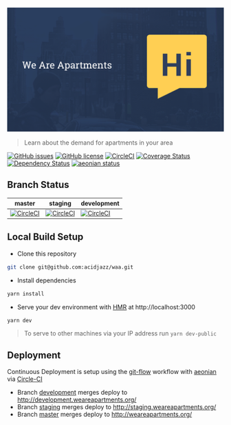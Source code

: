 <p align="center">
  <img src="https://github.com/acidjazz/waa/raw/development/static/share.png" alt="WAA Logo"/>
</p>

> Learn about the demand for apartments in your area

[![GitHub issues](https://img.shields.io/github/issues/acidjazz/waa.svg)](https://github.com/acidjazz/waa/issues)
[![GitHub license](https://img.shields.io/badge/license-Apache%202-blue.svg)](https://raw.githubusercontent.com/acidjazz/waa/master/license)
[![CircleCI](https://img.shields.io/circleci/project/github/acidjazz/waa.svg)](https://circleci.com/gh/acidjazz/waa/)
[![Coverage Status](https://coveralls.io/repos/github/acidjazz/waa/badge.svg?branch=development)](https://coveralls.io/github/acidjazz/waa?branch=staging)
[![Dependency Status](https://gemnasium.com/badges/github.com/acidjazz/waa.svg)](https://gemnasium.com/github.com/acidjazz/waa)
[![aeonian status](https://img.shields.io/badge/%C3%A6onian-deployed-green.svg)](https://github.com/acidjazz/aeonian)

## Branch Status

master | staging | development
--- | --- | ---
[![CircleCI](https://circleci.com/gh/acidjazz/waa/tree/master.svg?style=shield)](https://circleci.com/gh/acidjazz/waa/tree/master) | [![CircleCI](https://circleci.com/gh/acidjazz/waa/tree/staging.svg?style=shield)](https://circleci.com/gh/acidjazz/waa/tree/staging) | [![CircleCI](https://circleci.com/gh/acidjazz/waa/tree/development.svg?style=shield)](https://circleci.com/gh/acidjazz/waa/tree/development)

## Local Build Setup
* Clone this repository 
```bash
git clone git@github.com:acidjazz/waa.git
```
* Install dependencies
```bash
yarn install
```
* Serve your dev environment with [HMR](https://webpack.github.io/docs/hot-module-replacement.html) at http://localhost:3000
```bash
yarn dev
```
> To serve to other machines via your IP address run `yarn dev-public`

## Deployment
Continuous Deployment is setup using the [git-flow](http://nvie.com/posts/a-successful-git-branching-model/) workflow with [aeonian](https://github.com/acidjazz/aeonian) via [Circle-CI](https://circleci.com/gh/acidjazz/waa)
* Branch [development](https://github.com/acidjazz/waa/tree/development) merges deploy to http://development.weareapartments.org/
* Branch [staging](https://github.com/acidjazz/waa/tree/staging) merges deploy to http://staging.weareapartments.org/
* Branch [master](https://github.com/acidjazz/waa/tree/master) merges deploy to http://weareapartments.org/



